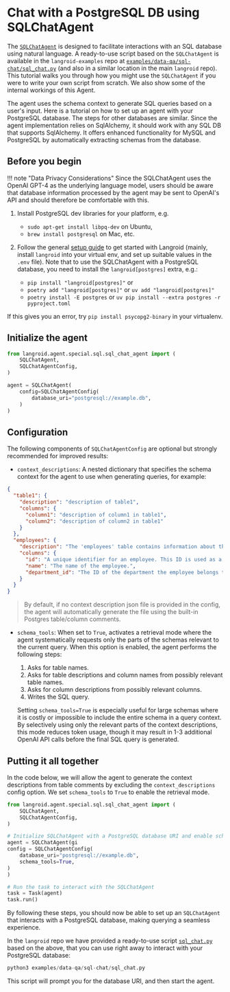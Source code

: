 # Chat with a PostgreSQL DB using SQLChatAgent

The [`SQLChatAgent`](../reference/agent/special/sql/sql_chat_agent.md) is
designed to facilitate interactions with an SQL database using natural language.
A ready-to-use script based on the `SQLChatAgent` is available in the `langroid-examples` 
repo at [`examples/data-qa/sql-chat/sql_chat.py`](https://github.com/langroid/langroid-examples/blob/main/examples/data-qa/sql-chat/sql_chat.py)
(and also in a similar location in the main `langroid` repo).
This tutorial walks you through how you might use the `SQLChatAgent` if you were
to write your own script from scratch. We also show some of the internal workings of this Agent.

The agent uses the schema context to generate SQL queries based on a user's
input. Here is a tutorial on how to set up an agent with your PostgreSQL
database. The steps for other databases are similar. Since the agent implementation relies 
on SqlAlchemy, it should work with any SQL DB that supports SqlAlchemy.
It offers enhanced functionality for MySQL and PostgreSQL by 
automatically extracting schemas from the database. 

## Before you begin

!!! note "Data Privacy Considerations"
    Since the SQLChatAgent uses the OpenAI GPT-4 as the underlying language model,
    users should be aware that database information processed by the agent may be
    sent to OpenAI's API and should therefore be comfortable with this.
1. Install PostgreSQL dev libraries for your platform, e.g.
    - `sudo apt-get install libpq-dev` on Ubuntu,
    - `brew install postgresql` on Mac, etc.

2. Follow the general [setup guide](../quick-start/setup.md) to get started with Langroid
(mainly, install `langroid` into your virtual env, and set up suitable values in 
the `.env` file). Note that to use the SQLChatAgent with a PostgreSQL database,
you need to install the `langroid[postgres]` extra, e.g.:

    - `pip install "langroid[postgres]"` or 
    - `poetry add "langroid[postgres]"` or `uv add "langroid[postgres]"`
    - `poetry install -E postgres` or `uv pip install --extra postgres -r pyproject.toml`


If this gives you an error, try `pip install psycopg2-binary` in your virtualenv.


## Initialize the agent

```python
from langroid.agent.special.sql.sql_chat_agent import (
    SQLChatAgent,
    SQLChatAgentConfig,
)

agent = SQLChatAgent(
    config=SQLChatAgentConfig(
        database_uri="postgresql://example.db",
    )
)
```

## Configuration

The following components of `SQLChatAgentConfig` are optional but strongly
recommended for improved results:

* `context_descriptions`: A nested dictionary that specifies the schema context for
  the agent to use when generating queries, for example:

```json
{
  "table1": {
    "description": "description of table1",
    "columns": {
      "column1": "description of column1 in table1",
      "column2": "description of column2 in table1"
    }
  },
  "employees": {
    "description": "The 'employees' table contains information about the employees. It relates to the 'departments' and 'sales' tables via foreign keys.",
    "columns": {
      "id": "A unique identifier for an employee. This ID is used as a foreign key in the 'sales' table.",
      "name": "The name of the employee.",
      "department_id": "The ID of the department the employee belongs to. This is a foreign key referencing the 'id' in the 'departments' table."
    }
  }
}
```

> By default, if no context description json file is provided in the config, the 
agent will automatically generate the file using the built-in Postgres table/column comments.

* `schema_tools`: When set to `True`, activates a retrieval mode where the agent
  systematically requests only the parts of the schemas relevant to the current query. 
  When this option is enabled, the agent performs the following steps:

    1. Asks for table names.
    2. Asks for table descriptions and column names from possibly relevant table
       names.
    3. Asks for column descriptions from possibly relevant columns.
    4. Writes the SQL query.

  Setting `schema_tools=True` is especially useful for large schemas where it is costly or impossible 
  to include the entire schema in a query context. 
  By selectively using only the relevant parts of the context descriptions, this mode
  reduces token usage, though it may result in 1-3 additional OpenAI API calls before
  the final SQL query is generated.

## Putting it all together

In the code below, we will allow the agent to generate the context descriptions
from table comments by excluding the `context_descriptions` config option.
We set `schema_tools` to `True` to enable the retrieval mode.

```python
from langroid.agent.special.sql.sql_chat_agent import (
    SQLChatAgent,
    SQLChatAgentConfig,
)

# Initialize SQLChatAgent with a PostgreSQL database URI and enable schema_tools
agent = SQLChatAgent(gi
config = SQLChatAgentConfig(
    database_uri="postgresql://example.db",
    schema_tools=True,
)
)

# Run the task to interact with the SQLChatAgent
task = Task(agent)
task.run()
```

By following these steps, you should now be able to set up an `SQLChatAgent`
that interacts with a PostgreSQL database, making querying a seamless
experience.

In the `langroid` repo we have provided a ready-to-use script
[`sql_chat.py`](https://github.com/langroid/langroid/blob/main/examples/data-qa/sql-chat/sql_chat.py)
based on the above, that you can use right away to interact with your PostgreSQL database:

```python
python3 examples/data-qa/sql-chat/sql_chat.py
```

This script will prompt you for the database URI, and then start the agent.

